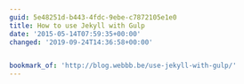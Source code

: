 ```yaml
---
guid: 5e48251d-b443-4fdc-9ebe-c7872105e1e0
title: How to use Jekyll with Gulp
date: '2015-05-14T07:59:35+00:00'
changed: '2019-09-24T14:36:58+00:00'


bookmark_of: 'http://blog.webbb.be/use-jekyll-with-gulp/'
---
```




